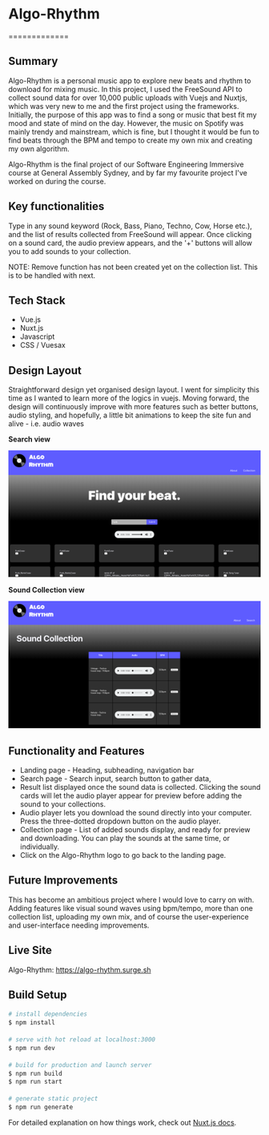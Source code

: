 # Algo-Rhythm
=============

## Summary

Algo-Rhythm is a personal music app to explore new beats and rhythm to download for mixing music. In this project, I used the FreeSound API to collect sound data for over 10,000 public uploads with Vuejs and Nuxtjs, which was very new to me and the first project using the frameworks. Initially, the purpose of this app was to find a song or music that best fit my mood and state of mind on the day. However, the music on Spotify was mainly trendy and mainstream, which is fine, but I thought it would be fun to find beats through the BPM and tempo to create my own mix and creating my own algorithm.

Algo-Rhythm is the final project of our Software Engineering Immersive course at General Assembly Sydney, and by far my favourite project I've worked on during the course.

## Key functionalities

Type in any sound keyword (Rock, Bass, Piano, Techno, Cow, Horse etc.), and the list of results collected from FreeSound will appear. Once clicking on a sound card, the audio preview appears, and the '+' buttons will allow you to add sounds to your collection.

NOTE: Remove function has not been created yet on the collection list. This is to be handled with next.

## Tech Stack

* Vue.js
* Nuxt.js
* Javascript
* CSS / Vuesax

## Design Layout

Straightforward design yet organised design layout. I went for simplicity this time as I wanted to learn more of the logics in vuejs. Moving forward, the design will continuously improve with more features such as better buttons, audio styling, and hopefully, a little bit animations to keep the site fun and alive - i.e. audio waves

**Search view**

![on large external screen](assets/search-page.png)

**Sound Collection view**

![On macbook 13inch screen](assets/collection-page.png)


## Functionality and Features

* Landing page - Heading, subheading, navigation bar
* Search page - Search input, search button to gather data,
* Result list displayed once the sound data is collected. Clicking the sound cards will let the audio player appear for preview before adding the sound to your collections.
* Audio player lets you download the sound directly into your computer. Press the three-dotted dropdown button on the audio player.
* Collection page - List of added sounds display, and ready for preview and downloading. You can play the sounds at the same time, or individually.
* Click on the Algo-Rhythm logo to go back to the landing page.

## Future Improvements

This has become an ambitious project where I would love to carry on with. Adding features like visual sound waves using bpm/tempo, more than one collection list, uploading my own mix, and of course the user-experience and user-interface needing improvements.

## Live Site

Algo-Rhythm: https://algo-rhythm.surge.sh

## Build Setup

```bash
# install dependencies
$ npm install

# serve with hot reload at localhost:3000
$ npm run dev

# build for production and launch server
$ npm run build
$ npm run start

# generate static project
$ npm run generate
```

For detailed explanation on how things work, check out [Nuxt.js docs](https://nuxtjs.org).
